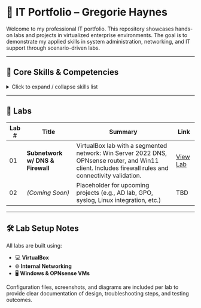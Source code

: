 # 🧠 IT Portfolio – Gregorie Haynes

Welcome to my professional IT portfolio. This repository showcases hands-on labs and projects in virtualized enterprise environments. The goal is to demonstrate my applied skills in system administration, networking, and IT support through scenario-driven labs.

---

## 💼 Core Skills & Competencies

<details>
  <summary>Click to expand / collapse skills list</summary>

- Network Segmentation & Subnetting
- Windows Server Administration
- DNS, LDAP Services
- VirtualBox Virtual Networking
- Firewall Rule Configuration (e.g., OPNsense)
- Windows 11 Client Configuration
- Active Directory Fundamentals
- User Access Management
- Troubleshooting & Diagnostics
- IT Documentation & Process Clarity

</details>

---

## 🧪 Labs

| Lab # | Title | Summary | Link |
|------|-------|---------|------|
| 01 | **Subnetwork w/ DNS & Firewall** | VirtualBox lab with a segmented network: Win Server 2022 DNS, OPNsense router, and Win11 client. Includes firewall rules and connectivity validation. | [View Lab](Portfolio/Project01.md) |
| 02 | *(Coming Soon)* | Placeholder for upcoming projects (e.g., AD lab, GPO, syslog, Linux integration, etc.) | TBD |

---

## 🛠️ Lab Setup Notes

All labs are built using:

- 💻 **VirtualBox**
- 🌐 **Internal Networking**
- 🖥️ **Windows & OPNsense VMs**

Configuration files, screenshots, and diagrams are included per lab to provide clear documentation of design, troubleshooting steps, and testing outcomes.
